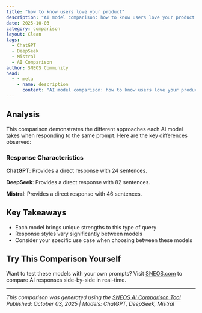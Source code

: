 ```yaml
---
title: "how to know users love your product"
description: "AI model comparison: how to know users love your product..."
date: 2025-10-03
category: comparison
layout: Clean
tags:
  - ChatGPT
  - DeepSeek
  - Mistral
  - AI Comparison
author: SNEOS Community
head:
  - - meta
    - name: description
      content: "AI model comparison: how to know users love your product..."
---
```


<ChatComparison
  title="how to know users love your product"
  prompt="how to know users love your product"
  :responses='{"ChatGPT": "Knowing whether users love your product involves gathering various types of feedback and observing user behavior. Here are some effective ways to gauge user love for your product:\n\n1. **User Feedback and Reviews:**\n - Collect reviews and testimonials on your website, app stores, or social media.\n - Positive, enthusiastic comments often indicate users love your product.\n\n2. **Net Promoter Score (NPS):**\n - Conduct NPS surveys asking users how likely they are to recommend your product to others.\n - A high NPS score generally means users are satisfied and loyal.\n\n3. **Engagement Metrics:**\n - Monitor usage frequency, session duration, and feature adoption rates.\n - Higher engagement typically signals that users find value and enjoyment in your product.\n\n4. **Retention and Churn Rates:**\n - Low churn and high retention rates suggest users appreciate and continue using your product.\n\n5. **Social Media Mentions and Sentiment Analysis:**\n - Track mentions, shares, and comments about your product.\n - Positive sentiment and active community discussions indicate strong user affinity.\n\n6. **Direct User Interviews and Surveys:**\n - Conduct interviews or surveys to understand users\u2019 feelings and experiences.\n - Ask open-ended questions about what they love or find frustrating.\n\n7. **User Advocacy and Referrals:**\n - Observe if users are referring others or acting as brand advocates.\n - Organic referrals are a strong sign of user love.\n\n8. **User-Generated Content:**\n - Look for users creating content like tutorials, reviews, or social media posts about your product.\n\nBy combining these approaches, you can get a comprehensive understanding of whether users truly love your product.", "DeepSeek": "Of course. Knowing if users love your product is more than just looking at revenue or download numbers. It\u0027s about measuring deep engagement, loyalty, and advocacy.\n\nHere is a comprehensive framework to know if users truly love your product, broken down into three key areas: **Quantitative Data (The \u0022What\u0022)**, **Qualitative Data (The \u0022Why\u0022)**, and **Behavioral \u0026 Sentiment Signals (The \u0022How They Feel\u0022)**.\n\n---\n\n### 1. Quantitative Data: The Hard Numbers\nThese are the metrics you can track and measure over time.\n\n* **High Retention \u0026 Engagement:**\n * **Retention Rate:** Are users coming back after day 1, week 1, month 1, and beyond? A product people love has a flat or slowly declining retention curve. If they churn quickly, it\u0027s a bad sign.\n * **Daily/Monthly Active Users (DAU/MAU Ratio):** This \u0022stickiness\u0022 ratio shows how often your monthly users engage with your product daily. A ratio above 20% is decent; above 50% is often considered excellent for consumer apps.\n * **Session Length \u0026 Frequency:** How long and how often do they use the core features? Love means deep, regular use.\n\n* **Monetization \u0026 Growth (The Results of Love):**\n * **Low Churn Rate:** The opposite of retention. If your paid users are canceling at a low rate, it means they continue to see value.\n * **Net Revenue Retention (NRR):** This is a killer metric for SaaS. An NRR over 100% means that the money you get from your existing customers (after accounting for downgrades and churn) is *growing*. This happens through upsells and expansions\u2014a clear sign of a loved product.\n * **Organic \u0026 Viral Growth:**\n * **Viral Coefficient (K-factor):** How many new users does each existing user bring in? A coefficient \u003E1 means explosive, viral growth.\n * **Referral Rate:** What percentage of your users are actively referring others? This is a direct action of love.\n\n* **The Ultimate Product-Love Metric:**\n * **Net Promoter Score (NPS):** This survey asks users *\u0022How likely are you to recommend [Product] to a friend or colleague?\u0022* (on a 0-10 scale).\n * **Promoters (9-10):** These are your loyal enthusiasts who love your product and will refer others.\n * **Passives (7-8):** Satisfied but unenthusiastic, vulnerable to competitors.\n * **Detractors (0-6):** Unhappy customers who can damage your brand.\n * A high NPS (e.g., \u002B50) is a very strong signal of a loved product.\n\n---\n\n### 2. Qualitative Data: The Human Stories\nNumbers tell you *what* is happening, but qualitative data tells you *why*.\n\n* **User Interviews \u0026 Conversations:**\n * **Talk to Your \u0022Promoters\u0022:** Why do they love you? What\u0027s the core value they get? What would they miss most if it were gone? Their language will give you powerful marketing copy.\n * **Talk to Power Users:** Understand their workflows. They often find uses for your product you never imagined.\n * **\u0022Follow-Me-Home\u0022 Studies:** Observe users in their natural environment to see how your product fits into their life/work.\n\n* **Analyzing Support Tickets \u0026 Feedback:**\n * **Look for Passion, Not Just Problems:** Are users writing in with *enthusiastic* feature requests, or just angry complaints? Love is often shown when users are emotionally invested enough to suggest improvements.\n * **Sentiment Analysis:** Use tools to analyze the tone of support tickets, app store reviews, and social media mentions. Is the overall sentiment positive and excited?\n\n* **Social Media \u0026 Community Listening:**\n * Are people talking about your product *unsolicited* on Twitter, LinkedIn, Reddit, or niche forums?\n * Are they tagging you in positive posts, creating memes, or defending you in comments? This is organic advocacy.\n\n---\n\n### 3. Behavioral \u0026 Sentiment Signals: The Unspoken Clues\nThese are actions that scream \u0022I love this product!\u0022\n\n* **They Use It in Unexpected Ways:** Users are hacking your product to solve problems you didn\u0027t intend. This is a sign of extreme value.\n* **They Defend You:** When someone criticizes your product online, do your users jump in to defend it before your team even sees it? That\u0027s a community in love.\n* **They Become Co-Creators:** They write blog posts, create YouTube tutorials, build plugins, or actively help other users in your community forum.\n* **The \u0022Magical\u0022 or \u0022Aha!\u0022 Moment:** You can identify the specific action that makes users \u0022get\u0022 your product\u0027s core value (e.g., sending their first message on a messaging app, creating their first board in Trello). Track conversion to this moment. If they hit it, they are far more likely to love it.\n* **They Experience \u0022Friction Fury\u0022:** When you change a beloved feature or have a service outage, the backlash isn\u0027t mild annoyance\u2014it\u0027s intense and emotional. While painful, this is a perverse signal that your product is deeply woven into their lives.\n\n### How to Systematically Gather This Information\n\n1. **Instrument Your Product:** Use analytics tools (Mixpanel, Amplitude, Heap) to track the quantitative metrics.\n2. **Survey Your Users:** Use tools like Survicate, Delighted, or Typeform to run NPS, CSAT (Customer Satisfaction), and CES (Customer Effort Score) surveys.\n3. **Build a Feedback Loop:** Make it easy for users to give feedback in-app (e.g., with Canny, UserVoice).\n4. **Just Talk to Them:** Schedule 3-5 user interviews per week. It\u0027s the highest-resolution data you will ever get.\n5. **Listen Publicly:** Set up Google Alerts, use Brandwatch or Mention, and monitor relevant subreddits.\n\n### The Ultimate Test: The \u0022Sunset Test\u0022\nImagine you had to shut down your product tomorrow. Would your users:\n* **Shrug and move on?** (They don\u0027t care.)\n* **Be mildly inconvenienced and complain?** (They like it.)\n* **Be genuinely upset, protest, and struggle to find a replacement?** (They love it.)\n\nIf the answer is the last one, you\u0027ve built something people love.", "Mistral": "Determining whether users love your product involves a combination of quantitative and qualitative feedback. Here are some strategies to help you gauge user satisfaction and affection for your product:\n\n### 1. **User Feedback and Surveys**\n - **Net Promoter Score (NPS):** Ask users how likely they are to recommend your product to others on a scale of 0-10. An NPS of 9 or 10 indicates high satisfaction.\n - **Customer Satisfaction Score (CSAT):** Use surveys to ask users how satisfied they are with your product.\n - **Open-Ended Questions:** Ask users what they like and dislike about your product. This can provide deeper insights into their feelings.\n\n### 2. **Usage Metrics**\n - **Engagement Rates:** High engagement rates, such as frequent logins, long session durations, and repeated use of key features, indicate that users find value in your product.\n - **Retention Rates:** Track how many users continue to use your product over time. High retention rates suggest that users are satisfied and find your product valuable.\n - **Churn Rates:** Low churn rates indicate that users are sticking with your product.\n\n### 3. **Customer Reviews and Testimonials**\n - **Online Reviews:** Monitor reviews on platforms like Google Play, App Store, G2, Capterra, and Trustpilot. Positive reviews and high ratings are strong indicators of user love.\n - **Testimonials:** Collect and analyze testimonials from users. Positive testimonials can be a powerful indicator of user satisfaction.\n\n### 4. **Social Media and Community Feedback**\n - **Social Media Mentions:** Monitor social media platforms for mentions of your product. Positive comments and shares can indicate user love.\n - **Community Forums:** Engage with users in community forums, Reddit, or your own user community. Positive discussions and recommendations are good signs.\n\n### 5. **Customer Support Interactions**\n - **Support Tickets:** Analyze the nature of support tickets. Fewer tickets and more positive interactions suggest that users are happy with your product.\n - **Feedback from Support Team:** Regularly gather insights from your customer support team about common issues and user sentiment.\n\n### 6. **Product Analytics**\n - **Feature Usage:** Track which features are used most frequently. High usage of key features indicates that users find them valuable.\n - **User Journey Mapping:** Analyze how users navigate through your product. Smooth and efficient user journeys suggest a positive user experience.\n\n### 7. **A/B Testing**\n - **User Preferences:** Conduct A/B tests to see which features or designs users prefer. Positive responses to new features or changes can indicate user love.\n\n### 8. **Direct User Interviews**\n - **One-on-One Interviews:** Conduct interviews with a sample of your users to get in-depth feedback. Ask about their experiences, what they love, and what they would change.\n - **Focus Groups:** Organize focus groups to discuss your product with a group of users. This can provide a broader perspective on user sentiment.\n\n### 9. **Behavioral Analytics**\n - **Heatmaps and Session Recordings:** Use tools like Hotjar or Crazy Egg to see how users interact with your product. Positive interactions and smooth navigation can indicate user satisfaction.\n\n### 10. **Emotional Feedback**\n - **Emotional Response Surveys:** Ask users how they feel when using your product. Emotional responses can provide insights into whether users love your product.\n\nBy combining these methods, you can get a comprehensive understanding of how users feel about your product and identify areas for improvement."}' 
  published-date="20:32"
/>

## Analysis

This comparison demonstrates the different approaches each AI model takes when responding to the same prompt. Here are the key differences observed:

### Response Characteristics

**ChatGPT**: Provides a direct response with 24 sentences. 

**DeepSeek**: Provides a direct response with 82 sentences. 

**Mistral**: Provides a direct response with 46 sentences. 

## Key Takeaways

- Each model brings unique strengths to this type of query
- Response styles vary significantly between models
- Consider your specific use case when choosing between these models

## Try This Comparison Yourself

Want to test these models with your own prompts? Visit [SNEOS.com](https://sneos.com) to compare AI responses side-by-side in real-time.

---

*This comparison was generated using the [SNEOS AI Comparison Tool](https://sneos.com)*
*Published: October 03, 2025 | Models: ChatGPT, DeepSeek, Mistral*
